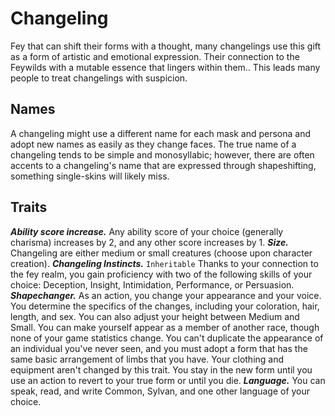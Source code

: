 # Changeling
Fey that can shift their forms with a thought, many changelings use this gift as a form of artistic and emotional expression. Their connection to the Feywilds with a mutable essence that lingers within them.. This leads many people to treat changelings with suspicion.
## Names
A changeling might use a different name for each mask and persona and adopt new names as easily as they change faces. The true name of a changeling tends to be simple and monosyllabic; however, there are often accents to a changeling's name that are expressed through shapeshifting, something single-skins will likely miss.
## Traits
***Ability score increase.*** Any ability score of your choice (generally charisma) increases by 2, and any other score increases by 1.
***Size.*** Changeling are either medium or small creatures (choose upon character creation).
***Changeling Instincts.*** `Inheritable` Thanks to your connection to the fey realm, you gain proficiency with two of the following skills of your choice: Deception, Insight, Intimidation, Performance, or Persuasion.
***Shapechanger.*** As an action, you change your appearance and your voice. You determine the specifics of the changes, including your coloration, hair, length, and sex. You can also adjust your height between Medium and Small. You can make yourself appear as a member of another race, though none of your game statistics change. You can't duplicate the appearance of an individual you've never seen, and you must adopt a form that has the same basic arrangement of limbs that you have. Your clothing and equipment aren't changed by this trait. You stay in the new form until you use an action to revert to your true form or until you die.
***Language.*** You can speak, read, and write Common, Sylvan, and one other language of your choice.